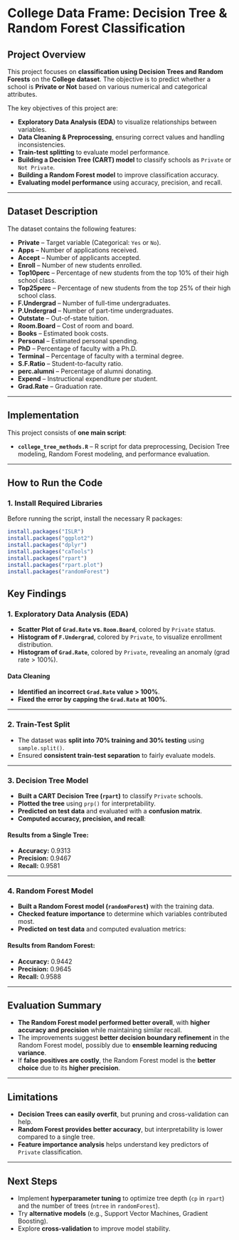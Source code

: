 # **College Data Frame: Decision Tree & Random Forest Classification**

## **Project Overview**

This project focuses on **classification using Decision Trees and Random Forests** on the **College dataset**. The objective is to predict whether a school is **Private or Not** based on various numerical and categorical attributes.

The key objectives of this project are:

- **Exploratory Data Analysis (EDA)** to visualize relationships between variables.
- **Data Cleaning & Preprocessing**, ensuring correct values and handling inconsistencies.
- **Train-test splitting** to evaluate model performance.
- **Building a Decision Tree (CART) model** to classify schools as `Private` or `Not Private`.
- **Building a Random Forest model** to improve classification accuracy.
- **Evaluating model performance** using accuracy, precision, and recall.

---

## **Dataset Description**

The dataset contains the following features:

- **Private** – Target variable (Categorical: `Yes` or `No`).
- **Apps** – Number of applications received.
- **Accept** – Number of applicants accepted.
- **Enroll** – Number of new students enrolled.
- **Top10perc** – Percentage of new students from the top 10% of their high school class.
- **Top25perc** – Percentage of new students from the top 25% of their high school class.
- **F.Undergrad** – Number of full-time undergraduates.
- **P.Undergrad** – Number of part-time undergraduates.
- **Outstate** – Out-of-state tuition.
- **Room.Board** – Cost of room and board.
- **Books** – Estimated book costs.
- **Personal** – Estimated personal spending.
- **PhD** – Percentage of faculty with a Ph.D.
- **Terminal** – Percentage of faculty with a terminal degree.
- **S.F.Ratio** – Student-to-faculty ratio.
- **perc.alumni** – Percentage of alumni donating.
- **Expend** – Instructional expenditure per student.
- **Grad.Rate** – Graduation rate.

---

## **Implementation**

This project consists of **one main script**:

- **`college_tree_methods.R`** – R script for data preprocessing, Decision Tree modeling, Random Forest modeling, and performance evaluation.

---

## **How to Run the Code**

### **1. Install Required Libraries**

Before running the script, install the necessary R packages:

```r
install.packages("ISLR")
install.packages("ggplot2")
install.packages("dplyr")
install.packages("caTools")
install.packages("rpart")
install.packages("rpart.plot")
install.packages("randomForest")
```

## **Key Findings**

### **1. Exploratory Data Analysis (EDA)**

- **Scatter Plot of `Grad.Rate` vs. `Room.Board`**, colored by `Private` status.
- **Histogram of `F.Undergrad`**, colored by `Private`, to visualize enrollment distribution.
- **Histogram of `Grad.Rate`**, colored by `Private`, revealing an anomaly (grad rate > 100%).

#### **Data Cleaning**

- **Identified an incorrect `Grad.Rate` value > 100%**.
- **Fixed the error by capping the `Grad.Rate` at 100%**.

---

### **2. Train-Test Split**

- The dataset was **split into 70% training and 30% testing** using `sample.split()`.
- Ensured **consistent train-test separation** to fairly evaluate models.

---

### **3. Decision Tree Model**

- **Built a CART Decision Tree (`rpart`)** to classify `Private` schools.
- **Plotted the tree** using `prp()` for interpretability.
- **Predicted on test data** and evaluated with a **confusion matrix**.
- **Computed accuracy, precision, and recall**:

#### **Results from a Single Tree:**

- **Accuracy:** 0.9313
- **Precision:** 0.9467
- **Recall:** 0.9581

---

### **4. Random Forest Model**

- **Built a Random Forest model (`randomForest`)** with the training data.
- **Checked feature importance** to determine which variables contributed most.
- **Predicted on test data** and computed evaluation metrics:

#### **Results from Random Forest:**

- **Accuracy:** 0.9442
- **Precision:** 0.9645
- **Recall:** 0.9588

---

## **Evaluation Summary**

- **The Random Forest model performed better overall**, with **higher accuracy and precision** while maintaining similar recall.
- The improvements suggest **better decision boundary refinement** in the Random Forest model, possibly due to **ensemble learning reducing variance**.
- If **false positives are costly**, the Random Forest model is the **better choice** due to its **higher precision**.

---

## **Limitations**

- **Decision Trees can easily overfit**, but pruning and cross-validation can help.
- **Random Forest provides better accuracy**, but interpretability is lower compared to a single tree.
- **Feature importance analysis** helps understand key predictors of `Private` classification.

---

## **Next Steps**

- Implement **hyperparameter tuning** to optimize tree depth (`cp` in `rpart`) and the number of trees (`ntree` in `randomForest`).
- Try **alternative models** (e.g., Support Vector Machines, Gradient Boosting).
- Explore **cross-validation** to improve model stability.
